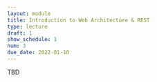 ```yaml
---
layout: module
title: Introduction to Web Architecture & REST
type: lecture
draft: 1
show_schedule: 1
num: 3
due_date: 2022-01-10
---
```


TBD